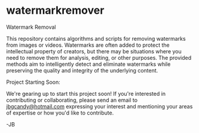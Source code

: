 # watermarkremover

Watermark Removal

This repository contains algorithms and scripts for removing watermarks from images or videos. Watermarks are often added to protect the intellectual property of creators, but there may be situations where you need to remove them for analysis, editing, or other purposes. The provided methods aim to intelligently detect and eliminate watermarks while preserving the quality and integrity of the underlying content.

Project Starting Soon:

We're gearing up to start this project soon! If you're interested in contributing or collaborating, please send an email to jbgcandy@hotmail.com expressing your interest and mentioning your areas of expertise or how you'd like to contribute.

-JB
